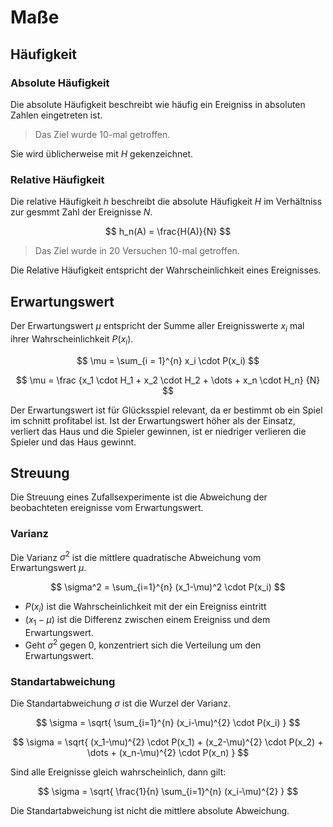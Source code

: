 # Maße

## Häufigkeit

### Absolute Häufigkeit

Die absolute Häufigkeit beschreibt wie häufig ein Ereigniss in absoluten Zahlen eingetreten ist.

> Das Ziel wurde 10-mal getroffen.

Sie wird üblicherweise mit $H$ gekenzeichnet.

### Relative Häufigkeit

Die relative Häufigkeit $h$ beschreibt die absolute Häufigkeit $H$ im Verhältniss zur gesmmt Zahl der Ereignisse $N$.

$$
h_n(A) = \frac{H(A)}{N}
$$

> Das Ziel wurde in 20 Versuchen 10-mal getroffen.

Die Relative Häufigkeit entspricht der Wahrscheinlichkeit eines Ereignisses.

## Erwartungswert

Der Erwartungswert $\mu$ entspricht der Summe aller Ereignisswerte $x_i$ mal ihrer Wahrscheinlichkeit $P(x_i)$.

$$
\mu = \sum_{i = 1}^{n} x_i \cdot P(x_i)
$$

$$
\mu = \frac
{x_1 \cdot H_1 + x_2 \cdot H_2 + \dots + x_n \cdot H_n}
{N}
$$

Der Erwartungswert ist für Glücksspiel relevant, da er bestimmt ob ein Spiel im schnitt profitabel ist. Ist der Erwartungswert höher als der Einsatz, verliert das Haus und die Spieler gewinnen, ist er niedriger verlieren die Spieler und das Haus gewinnt.

## Streuung

Die Streuung eines Zufallsexperimente ist die Abweichung der beobachteten ereignisse vom Erwartungswert.

### Varianz

Die Varianz $\sigma^2$ ist die mittlere quadratische Abweichung vom Erwartungswert $\mu$.

$$
\sigma^2 = \sum_{i=1}^{n} (x_1-\mu)^2 \cdot P(x_i)
$$

- $P(x_i)$ ist die Wahrscheinlichkeit mit der ein Ereigniss eintritt
- $(x_1-\mu)$ ist die Differenz zwischen einem Ereigniss und dem Erwartungswert.
- Geht $\sigma^2$ gegen $0$, konzentriert sich die Verteilung um den Erwartungswert.

### Standartabweichung

Die Standartabweichung $\sigma$ ist die Wurzel der Varianz.

$$
\sigma = \sqrt{
    \sum_{i=1}^{n} (x_i-\mu)^{2} \cdot P(x_i)
}
$$

$$
\sigma = \sqrt{
    (x_1-\mu)^{2} \cdot P(x_1) + (x_2-\mu)^{2} \cdot P(x_2) + \dots + (x_n-\mu)^{2} \cdot P(x_n)
}
$$

Sind alle Ereignisse gleich wahrscheinlich, dann gilt:

$$
\sigma = \sqrt{
    \frac{1}{n}
    \sum_{i=1}^{n} (x_i-\mu)^{2}
}
$$

Die Standartabweichung ist nicht die mittlere absolute Abweichung.
